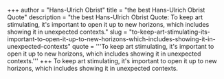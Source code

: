 +++
author = "Hans-Ulrich Obrist"
title = "the best Hans-Ulrich Obrist Quote"
description = "the best Hans-Ulrich Obrist Quote: To keep art stimulating, it's important to open it up to new horizons, which includes showing it in unexpected contexts."
slug = "to-keep-art-stimulating-its-important-to-open-it-up-to-new-horizons-which-includes-showing-it-in-unexpected-contexts"
quote = '''To keep art stimulating, it's important to open it up to new horizons, which includes showing it in unexpected contexts.'''
+++
To keep art stimulating, it's important to open it up to new horizons, which includes showing it in unexpected contexts.
